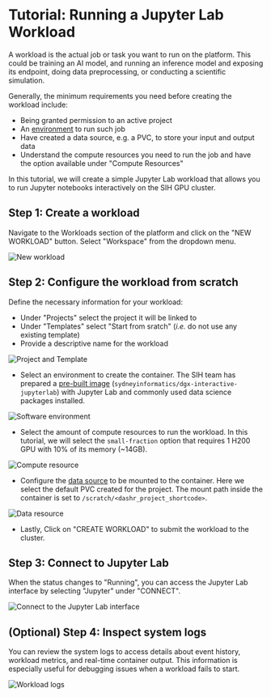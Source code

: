 # Tutorial: Running a Jupyter Lab Workload
A workload is the actual job or task you want to run on the platform. This could be training an AI model, and running an inference model and exposing its endpoint, doing data preprocessing, or conducting a scientific simulation.

Generally, the minimum requirements you need before creating the workload include:

* Being granted permission to an active project
* An [environment](environments.md) to run such job
* Have created a data source, e.g. a PVC, to store your input and output data
* Understand the compute resources you need to run the job and have the option available under "Compute Resources"

In this tutorial, we will create a simple Jupyter Lab workload that allows you to run Jupyter notebooks interactively on the SIH GPU cluster.

## Step 1: Create a workload
Navigate to the Workloads section of the platform and click on the "NEW WORKLOAD" button. Select "Workspace" from the dropdown menu.

![New workload](../fig/workload_create_workspace.png)

## Step 2: Configure the workload from scratch
Define the necessary information for your workload:

* Under "Projects" select the project it will be linked to
* Under "Templates" select "Start from sratch" (*i.e.* do not use any existing template)
* Provide a descriptive name for the workload

![Project and Template](../fig/workload_definition.png)

* Select an environment to create the container. The SIH team has prepared a [pre-built image](https://hub.docker.com/r/sydneyinformaticshub/dgx-interactive-jupyterlab) (`sydneyinformatics/dgx-interactive-jupyterlab`) with Jupyter Lab and commonly used data science packages installed.

![Software environment](../fig/workload_environment.png)

* Select the amount of compute resources to run the workload. In this tutorial, we will select the `small-fraction` option that requires 1 H200 GPU with 10% of its memory (~14GB).

![Compute resource](../fig/workload_comp_resource.png)

* Configure the [data source](./data_sources.md) to be mounted to the container. Here we select the default PVC created for the project. The mount path inside the container is set to `/scratch/<dashr_project_shortcode>`.

![Data resource](../fig/workload_datasource.png)

* Lastly, Click on "CREATE WORKLOAD" to submit the workload to the cluster.

## Step 3: Connect to Jupyter Lab

When the status changes to "Running", you can access the Jupyter Lab interface by selecting "Jupyter" under "CONNECT".

![Connect to the Jupyter Lab interface](../fig/workload_connect_jupyter.png)

## (Optional) Step 4: Inspect system logs
You can review the system logs to access details about event history, workload metrics, and real-time container output. This information is especially useful for debugging issues when a workload fails to start.

![Workload logs](../fig/workload_logs.png)


